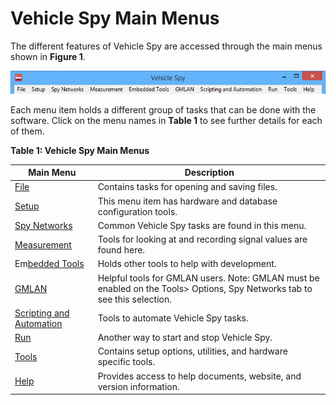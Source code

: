# Vehicle Spy Main Menus

The different features of Vehicle Spy are accessed through the main menus shown in **Figure 1**.

![Figure 1: The main menus provide easy access to Vehicle Spy's many features.](../.gitbook/assets/spymaingroups.gif)

Each menu item holds a different group of tasks that can be done with the software. Click on the menu names in **Table 1** to see further details for each of them.

**Table 1: Vehicle Spy Main Menus**

| Main Menu                                                       | Description                                                                                                               |
| --------------------------------------------------------------- | ------------------------------------------------------------------------------------------------------------------------- |
| [File](main-menu-file/)                                         | Contains tasks for opening and saving files.                                                                              |
| [Setup](main-menu-setup/)                                       | This menu item has hardware and database configuration tools.                                                             |
| [Spy Networks](main-menu-spy-networks/)                         | Common Vehicle Spy tasks are found in this menu.                                                                          |
| [Measurement](main-menu-measurement/)                           | Tools for looking at and recording signal values are found here.                                                          |
| Em[bedded Tools](main-menu-embedded-tools/)                     | Holds other tools to help with development.                                                                               |
| [GMLAN](main-menu-gmlan/)                                       | Helpful tools for GMLAN users. Note: GMLAN must be enabled on the Tools> Options, Spy Networks tab to see this selection. |
| [Scripting and Automation](main-menu-scripting-and-automation/) | Tools to automate Vehicle Spy tasks.                                                                                      |
| [Run](main-menu-run.md)                                         | Another way to start and stop Vehicle Spy.                                                                                |
| [Tools](main-menu-tools/)                                       | Contains setup options, utilities, and hardware specific tools.                                                           |
| [Help](main-menu-help/)                                         | Provides access to help documents, website, and version information.                                                      |
